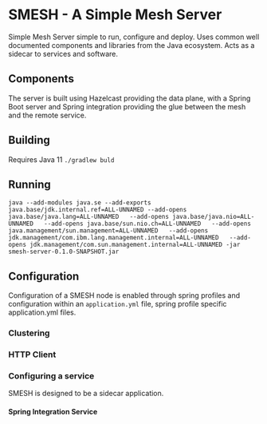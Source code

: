# SMESH - A Simple Mesh Server

Simple Mesh Server simple to run, configure and deploy. Uses common well documented components and libraries from the Java ecosystem. Acts as a sidecar to services and software.

## Components
The server is built using Hazelcast providing the data plane, with a Spring Boot server and Spring integration providing the glue between the mesh and the remote service.

## Building
Requires Java 11
`./gradlew buld`

## Running
`java --add-modules java.se --add-exports java.base/jdk.internal.ref=ALL-UNNAMED --add-opens java.base/java.lang=ALL-UNNAMED   --add-opens java.base/java.nio=ALL-UNNAMED   --add-opens java.base/sun.nio.ch=ALL-UNNAMED   --add-opens java.management/sun.management=ALL-UNNAMED   --add-opens jdk.management/com.ibm.lang.management.internal=ALL-UNNAMED   --add-opens jdk.management/com.sun.management.internal=ALL-UNNAMED -jar smesh-server-0.1.0-SNAPSHOT.jar`

## Configuration

Configuration of a SMESH node is enabled through spring profiles and configuration within an `application.yml` file, spring profile specific application.yml files.

### Clustering

### HTTP Client

### Configuring a service 

SMESH is designed to be a sidecar application.

#### Spring Integration Service